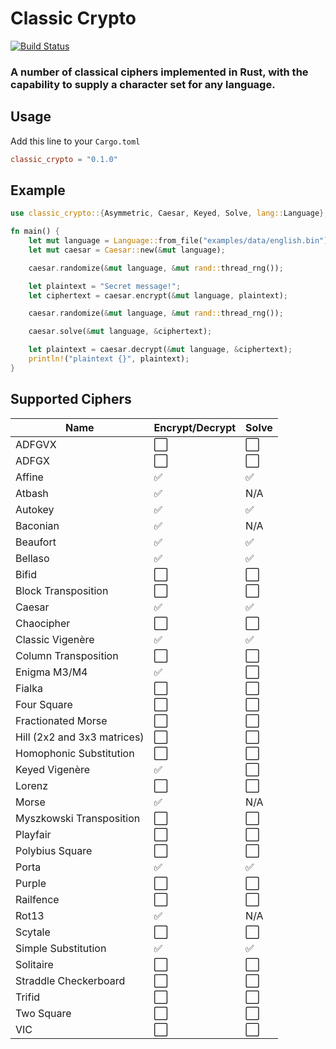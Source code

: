 # Classic Crypto
[![Build Status](https://github.com/upsidedown8/classic_crypto/actions/workflows/rust.yml/badge.svg)](https://github.com/upsidedown8/classic_crypto/actions/workflows/rust.yml/)

### A number of classical ciphers implemented in Rust, with the capability to supply a character set for any language. 

## Usage

Add this line to your `Cargo.toml`

```toml
classic_crypto = "0.1.0"
```

## Example

```rust
use classic_crypto::{Asymmetric, Caesar, Keyed, Solve, lang::Language};

fn main() {
    let mut language = Language::from_file("examples/data/english.bin").unwrap();
    let mut caesar = Caesar::new(&mut language);

    caesar.randomize(&mut language, &mut rand::thread_rng());

    let plaintext = "Secret message!";
    let ciphertext = caesar.encrypt(&mut language, plaintext);

    caesar.randomize(&mut language, &mut rand::thread_rng());

    caesar.solve(&mut language, &ciphertext);

    let plaintext = caesar.decrypt(&mut language, &ciphertext);
    println!("plaintext {}", plaintext);
}
```

## Supported Ciphers

|      Name                         | Encrypt/Decrypt | Solve |
| --------------------------------- | --------------- | ----- |
| ADFGVX                            | ⬜️              | ⬜️   |
| ADFGX                             | ⬜️              | ⬜️   |
| Affine                            | ✅              | ✅   |
| Atbash                            | ✅              | N/A  |
| Autokey                           | ✅              | ✅   |
| Baconian                          | ✅              | N/A  |
| Beaufort                          | ✅              | ✅   |
| Bellaso                           | ✅              | ✅   |
| Bifid                             | ⬜️              | ⬜️   |
| Block Transposition               | ⬜️              | ⬜️   |
| Caesar                            | ✅              | ✅   |
| Chaocipher                        | ⬜️              | ⬜️   |
| Classic Vigenère                  | ✅              | ✅   |
| Column Transposition              | ⬜️              | ⬜️   |
| Enigma M3/M4                      | ✅              | ⬜️   |
| Fialka                            | ⬜️              | ⬜️   |
| Four Square                       | ⬜️              | ⬜️   |
| Fractionated Morse                | ⬜️              | ⬜️   |
| Hill (2x2 and 3x3 matrices)       | ⬜️              | ⬜️   |
| Homophonic Substitution           | ⬜️              | ⬜️   |
| Keyed Vigenère                    | ✅              | ⬜️   |
| Lorenz                            | ⬜️              | ⬜️   |
| Morse                             | ✅              | N/A  |
| Myszkowski Transposition          | ⬜️              | ⬜️   |
| Playfair                          | ⬜️              | ⬜️   |
| Polybius Square                   | ⬜️              | ⬜️   |
| Porta                             | ✅              | ✅   |
| Purple                            | ⬜️              | ⬜️   |
| Railfence                         | ⬜️              | ⬜️   |
| Rot13                             | ✅              | N/A  |
| Scytale                           | ⬜️              | ⬜️   |
| Simple Substitution               | ✅              | ✅   |
| Solitaire                         | ⬜️              | ⬜️   |
| Straddle Checkerboard             | ⬜️              | ⬜️   |
| Trifid                            | ⬜️              | ⬜️   |
| Two Square                        | ⬜️              | ⬜️   |
| VIC                               | ⬜️              | ⬜️   |
